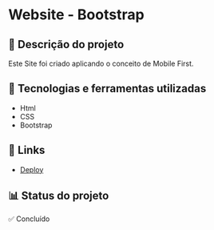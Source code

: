 # Website - Bootstrap 

## 📝 Descrição do projeto
Este Site foi criado aplicando o conceito de Mobile First.

## 🚀 Tecnologias e ferramentas utilizadas
- Html
- CSS
- Bootstrap

## 📌 Links 
 - [Deploy](https://ivanfreddi.github.io/Website_iMovi/)

## 📊 Status do projeto
✅ Concluído
